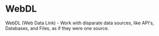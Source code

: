 WebDL
=====

WebDL (Web Data Link) - Work with disparate data sources, like API's, Databases, and Files, as if they were one source.

